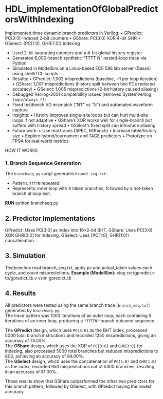 # HDL_implementationOfGlobalPredictorsWithIndexing

 Implemented three dynamic branch predictors in Verilog:
  • GPredict: PC[3:0]-indexed 2-bit counters
  • GShare: PC[3:0] XOR 4-bit GHR
  • GSelect: {PC[1:0], GHR[1:0]} indexing
- Used 2-bit saturating counters and a 4-bit global history register
- Generated 6,000-branch synthetic “TTTT N” nested-loop trace via Python
- Simulated in ModelSim on a Linux-based ECE 586 lab server (Dasan) using shell/TCL scripts
- Results:
  • GPredict: 1,002 mispredictions (baseline, ~1 per loop iteration)
  • GShare: 1,007 mispredictions (history split between two PCs reduced accuracy)
  • GSelect: 1,005 mispredictions (2-bit history caused aliasing)
- Debugged Verilog-2001 compatibility issues (removed SystemVerilog `logic`/`always_ff`)
- Fixed testbench I/O mismatch (“NT” vs “N”) and automated waveform capture
- Insights:
  • History improves single-site loops but can hurt multi-site loops if not adaptive
  • GShare’s XOR works well for single-branch but suffers with history spread
  • GSelect’s fixed split can introduce aliasing
- Future work:
  • Use real traces (SPEC, MiBench)
  • Increase table/history size
  • Explore hybrid/tournament and TAGE predictors
  • Prototype on FPGA for real-world metrics
  
HOW IT WORKS
### 1. Branch Sequence Generation
The `branchseq.py` script generates `branch_seq.txt`:
- Pattern: `TTTTN` repeated
- Represents: inner loop with 4 taken branches, followed by a not-taken branch at loop exit.

**RUN**
python branchseq.py

## 2. Predictor Implementations
GPredict: Uses PC[3:0] as index into 16×2-bit BHT.
GShare: Uses PC[3:0] XOR GHR[3:0] for indexing.
GSelect: Uses {PC[1:0], GHR[1:0]} concatenation.

## 3. Simulation
Testbenches read branch_seq.txt, apply pc and actual_taken values each cycle, and count mispredictions.
**Example (ModelSim):**
vlog src/gpredict.v tb/gpredict_tb.v
vsim gpredict_tb

## 4. Results

All predictors were tested using the same branch trace (`branch_seq.txt`) generated by `branchseq.py`.  
The trace pattern was 1000 iterations of an outer loop, each containing 5 iterations of an inner loop, producing a `"TTTTN"` branch outcome sequence.

The **GPredict** design, which uses `PC[3:0]` as the BHT index, processed 5000 total branch instructions and recorded 1250 mispredictions, giving an accuracy of 75.00%.  
The **GShare** design, which uses the XOR of `PC[3:0]` and `GHR[3:0]` for indexing, also processed 5000 total branches but reduced mispredictions to 800, achieving an accuracy of 84.00%.  
The **GSelect** design, which uses the concatenation of `PC[1:0]` and `GHR[1:0]` as the index, recorded 950 mispredictions out of 5000 branches, resulting in an accuracy of 81.00%.

These results show that GShare outperformed the other two predictors for this branch pattern, followed by GSelect, with GPredict having the lowest accuracy.



